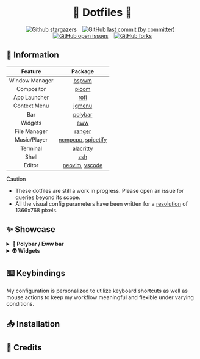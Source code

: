 <h1 align="center">🌾 Dotfiles 🍚</h1>
<div align="center">
  
[![Github stargazers](https://img.shields.io/github/stars/k4izokage/dotfiles?color=e3b341&label=Stargazers&logo=github)](https://github.com/k4izokage/dotfiles/stargazers)
&ensp;
[![GitHub last commit (by committer)](https://img.shields.io/github/last-commit/k4izokage/dotfiles?color=79dcaa&label=Last%20commit&logo=git&logoColor=ffffff)](https://github.com/k4izokage/dotfiles/commits/master)
&ensp;
[![GitHub open issues](https://img.shields.io/github/issues/k4izokage/dotfiles?color=e05f65&label=Issues&logo=flatpak&logoColor=ffffff)](https://github.com/k4izokage/dotfiles/issues)
&ensp;
[![GitHub forks](https://img.shields.io/github/forks/k4izokage/dotfiles?style=social)](https://github.com/k4izokage/dotfiles/network/members)

</div>

## 🌿 Information

<div align="center">
  
|Feature|Package|
|:---:|:---:|
|Window Manager|[bspwm](https://github.com/baskerville/bspwm)|
|Compositor|[picom](https://archlinux.org/packages/community/x86_64/picom/)|
|App Launcher|[rofi](https://github.com/davatorium/rofi)|
|Context Menu|[jgmenu](https://github.com/jgmenu/jgmenu)|
|Bar|[polybar](https://github.com/polybar/polybar)|
|Widgets|[eww](https://github.com/elkowar/eww)|
|File Manager|[ranger](https://github.com/ranger/ranger)|
|Music/Player|[ncmpcpp](https://archlinux.org/packages/community/x86_64/ncmpcpp/), [spicetify](https://spicetify.app/)|
|Terminal|[alacritty](https://github.com/alacritty/alacritty)|
|Shell|[zsh](https://archlinux.org/packages/extra/x86_64/zsh/)|
|Editor|[neovim](https://github.com/neovim/neovim), [vscode](https://code.visualstudio.com/)| 

</div>

> [!CAUTION]
> - These dotfiles are still a work in progress. Please open an issue for queries beyond its scope.
> - All the visual config parameters have been written for a [resolution](https://wiki.archlinux.org/title/Xrandr) of 1366x768 pixels.

## ✨ Showcase
<details>
<summary><b> 🚥 Polybar / Eww bar</b></summary>

|![Shaka][shaka_bar]|![Lilith][lilith_bar]|![Edison][edison_bar]|![Pythagoras][pythagoras_bar]|
|:-:|:-:|:-:|:-:|
|🎨 Shaka|🎨 Lilith|🎨 Edison|🎨 Pythagoras|

|![Atlas][atlas_bar]|![York][york_bar]|![Vegapunk][vegapunk_bar]|![Kaizokage][k4izokage_bar]|
|:-:|:-:|:-:|:-:|
|🎨 Atlas|🎨 York|🎨 Vegapunk|🎨 Kaizokage|

</details>

<details>
<summary><b> 👽 Widgets</b></summary>
<div align="center">
  
|📆 Calendar|
|:-:|
|![Calendar](./assets/eww/calendar.webp)|

|🎧 Music player|
|:-:|
|![Music player](./assets/eww/music_player.gif)|

|🔒 Power menu|
|:-:|
|![Power menu](./assets/eww/powermenu.webp)|

</div>

</details>

## ⌨️ Keybindings

My configuration is personalized to utilize keyboard shortcuts as well as mouse actions to keep my workflow meaningful and flexible under varying conditions.

## 📥 Installation

## 📌 Credits

<!-- Links -->
[shaka_bar]: https://raw.githubusercontent.com/k4izokage/dotfiles/refs/heads/main/.github/assets/bar/shaka.webp
[lilith_bar]: https://raw.githubusercontent.com/k4izokage/dotfiles/refs/heads/main/.github/assets/bar/lilith.webp
[edison_bar]: https://raw.githubusercontent.com/k4izokage/dotfiles/refs/heads/main/.github/assets/bar/edison.webp
[pythagoras_bar]: https://raw.githubusercontent.com/k4izokage/dotfiles/refs/heads/main/.github/assets/bar/pythagoras.webp
[atlas_bar]: https://raw.githubusercontent.com/k4izokage/dotfiles/refs/heads/main/.github/assets/bar/atlas.webp
[york_bar]: https://raw.githubusercontent.com/k4izokage/dotfiles/refs/heads/main/.github/assets/bar/york.webp
[vegapunk_bar]: https://raw.githubusercontent.com/k4izokage/dotfiles/refs/heads/main/.github/assets/bar/vegapunk.webp
[k4izokage_bar]: https://raw.githubusercontent.com/k4izokage/dotfiles/refs/heads/main/.github/assets/bar/k4izokage.webp
